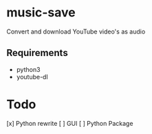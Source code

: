 # music-save
Convert and download YouTube video's as audio

## Requirements
- python3
- youtube-dl

# Todo
[x] Python rewrite
[ ] GUI
[ ] Python Package
